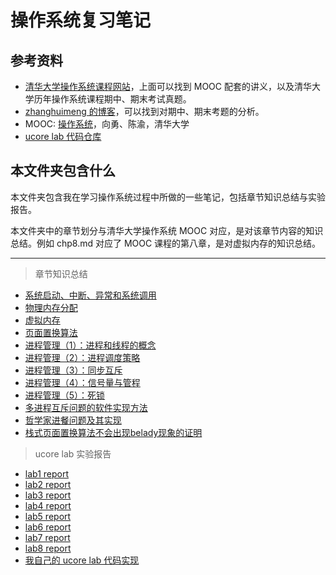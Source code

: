 操作系统复习笔记
===============

## 参考资料

+ [清华大学操作系统课程网站](http://os.cs.tsinghua.edu.cn/oscourse/OS2019spring)，上面可以找到 MOOC 配套的讲义，以及清华大学历年操作系统课程期中、期末考试真题。
+ [zhanghuimeng 的博客](http://zhanghuimeng.github.io/)，可以找到对期中、期末考题的分析。
+ MOOC: [操作系统](https://next.xuetangx.com/course/THU08091000267/4231154?fromArray=search_result)，向勇、陈渝，清华大学
+ [ucore lab 代码仓库](https://github.com/chyyuu/os_kernel_lab)

## 本文件夹包含什么

本文件夹包含我在学习操作系统过程中所做的一些笔记，包括章节知识总结与实验报告。

本文件夹中的章节划分与清华大学操作系统 MOOC 对应，是对该章节内容的知识总结。例如 chp8.md 对应了 MOOC 课程的第八章，是对虚拟内存的知识总结。

---

> 章节知识总结

+ [系统启动、中断、异常和系统调用](chp1.md)
+ [物理内存分配](chp5&6.md)
+ [虚拟内存](chp8.md)
+ [页面置换算法](chp9.md)
+ [进程管理（1）：进程和线程的概念](chp11.md)
+ [进程管理（2）：进程调度策略](chp15.md)
+ [进程管理（3）：同步互斥](chp17.md)
+ [进程管理（4）：信号量与管程](chp18.md)
+ [进程管理（5）：死锁](chp20.md)
+ [多进程互斥问题的软件实现方法](eisenberg.md)
+ [哲学家进餐问题及其实现](philosopher.md)
+ [栈式页面置换算法不会出现belady现象的证明](belady.md)

> ucore lab 实验报告

+ [lab1 report](lab1_report.md)
+ [lab2 report](lab2_report.md)
+ [lab3 report](lab3_report.md)
+ [lab4 report](lab4_report.md)
+ [lab5 report](lab5_report.md)
+ [lab6 report](lab6_report.md)
+ [lab7 report](lab7_report.md)
+ [lab8 report](lab8_report.md)
+ [我自己的 ucore lab 代码实现](https://github.com/xUhEngwAng/ucore_os_lab)

